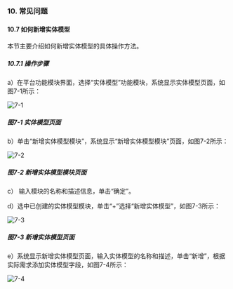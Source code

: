 ### 10. 常见问题

#### 10.7 如何新增实体模型

本节主要介绍如何新增实体模型的具体操作方法。

##### 10.7.1 操作步骤

a）在平台功能模块界面，选择“实体模型”功能模块，系统显示实体模型页面，如图7-1所示：

![7-1](https://www.feisuanyz.com/fsimage/ks-image/ks_19-01_img.png)

##### 图7-1 实体模型页面

b）单击“新增实体模型模块”，系统显示“新增实体模型模块”页面，如图7-2所示：

![7-2](https://www.feisuanyz.com/fsimage/ks-image/ks_19-02_img.png)

##### 图7-2 新增实体模型模块页面

c） 输入模块的名称和描述信息，单击“确定”。

d）选中已创建的实体模型模块，单击“+”选择“新增实体模型”，如图7-3所示：

![7-3](https://www.feisuanyz.com/fsimage/ks-image/ks_19-03_img.png)

##### 图7-3 新增实体模型页面

e）系统显示新增实体模型页面，输入实体模型的名称和描述，单击“新增”，根据实际需求添加实体模型字段，如图7-4所示：

![7-4](https://www.feisuanyz.com/fsimage/ks-image/ks_19-04_img.png)
